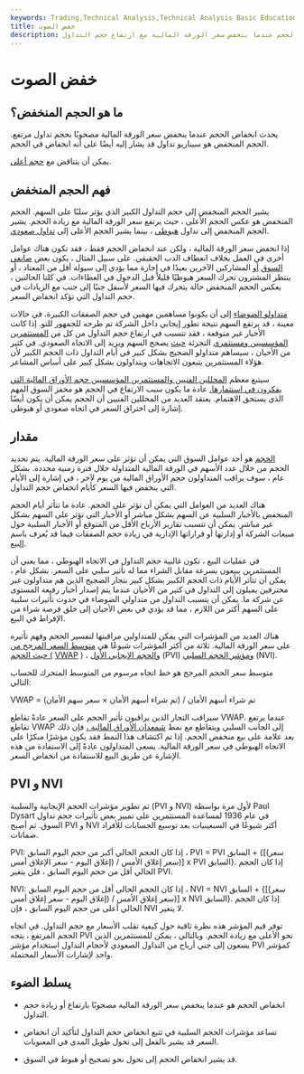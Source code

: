 ```yaml
---
keywords: Trading,Technical Analysis,Technical Analysis Basic Education
title: خفض الصوت
description: يحدث انخفاض الحجم عندما ينخفض سعر الورقة المالية مع ارتفاع حجم التداول.
---
```


# خفض الصوت
## ما هو الحجم المنخفض؟

يحدث انخفاض الحجم عندما ينخفض سعر الورقة المالية مصحوبًا بحجم تداول مرتفع. الحجم المنخفض هو سيناريو تداول قد يشار إليه أيضًا على أنه انخفاض في الحجم.

يمكن أن يتناقض مع [حجم أعلى](/upvolume).

## فهم الحجم المنخفض

يشير الحجم المنخفض إلى حجم التداول الكبير الذي يؤثر سلبًا على السهم. الحجم المنخفض هو عكس الحجم الأعلى ، حيث يرتفع سعر الورقة المالية مع زيادة الحجم. يشير الحجم المنخفض إلى تداول [هبوطي](/bear) ، بينما يشير الحجم الأعلى إلى [تداول صعودي](/bull).

إذا انخفض سعر الورقة المالية ، ولكن عند انخفاض الحجم فقط ، فقد تكون هناك عوامل أخرى في العمل بخلاف انعطاف الدب الحقيقي. على سبيل المثال ، يكون بعض [صانعي السوق](/marketmaker) [أو](/marketmaker) المشاركين الآخرين بعيدًا في إجازة مما يؤدي إلى سيولة أقل من المعتاد ، أو ينتظر المشترون تحرك السعر هبوطيًا قليلاً قبل الدخول في العطاءات. في كلتا الحالتين ، يعكس الحجم المنخفض حالة يتحرك فيها السعر لأسفل جنبًا إلى جنب مع الزيادات في حجم التداول التي تؤكد انخفاض السعر.

[متداولو الضوضاء](/noisetrader) إلى أن يكونوا مساهمين مهمين في حجم الصفقات الكبيرة. في حالات معينة ، قد يرتفع السهم نتيجة تطور إيجابي داخل الشركة تم طرحه للجمهور للتو. إذا كانت الأخبار غير متوقعة ، فقد تتسبب في ارتفاع حجم التداول من كل من [المستثمرين المؤسسيين ومستثمري](/institutionalinvestor) التجزئة [حيث](/retailinvestor) يصحح السهم ويزيد إلى الاتجاه الصعودي. في كثير من الأحيان ، سيساهم متداولو الضجيج بشكل كبير في أيام التداول ذات الحجم الكبير لأن هؤلاء المستثمرين يتبعون الاتجاهات ويتداولون بشكل كبير على أساس المشاعر.

سيتبع معظم [المحللين الفنيين والمستثمرين المؤسسيين حجم الأوراق المالية التي يفكرون في استثمارها.](/technical-analyst) عادة ما يكون سبب الارتفاع في الحجم هو محفز السوق المهم الذي يستحق الاهتمام. يعتقد العديد من المحللين الفنيين أن الحجم يمكن أن يكون أيضًا إشارة إلى اختراق السعر في اتجاه صعودي أو هبوطي.

## مقدار

[الحجم](/volume) هو أحد عوامل السوق التي يمكن أن تؤثر على سعر الورقة المالية. يتم تحديد الحجم من خلال عدد الأسهم في الورقة المالية المتداولة خلال فترة زمنية محددة. بشكل عام ، سوف يراقب المتداولون حجم الأوراق المالية من يوم لآخر ، في إشارة إلى الأيام التي ينخفض فيها السعر كأيام انخفاض حجم التداول.

هناك العديد من العوامل التي يمكن أن تؤثر على الحجم. عادة ما تتأثر أيام الحجم المنخفض بالأخبار السلبية عن السهم بشكل مباشر أو الأخبار التي تؤثر على السهم بشكل غير مباشر. يمكن أن تتسبب تقارير الأرباح الأقل من المتوقع أو الأخبار السلبية حول مبيعات الشركة أو إدارتها أو قراراتها الإدارية في زيادة حجم الصفقات فيما قد يُعرف باسم [البيع](/sell-off).

في عمليات البيع ، تكون غالبية حجم التداول في الاتجاه الهبوطي ، مما يعني أن المستثمرين يبيعون بسرعة مقابل الشراء مما له تأثير سلبي على السعر. بشكل عام ، يمكن أن تتأثر الأيام ذات الحجم الكبير بشكل كبير بتجار الضجيج الذين هم متداولون غير محترفين يميلون إلى التداول في كثير من الأحيان عندما يتم إصدار أخبار رفيعة المستوى عن شركة ما. يمكن أن يتسبب التداول من متداولي الضوضاء في حدوث تأثيرات سلبية على السهم أكثر من اللازم ، مما قد يؤدي في بعض الأحيان إلى خلق فرصة شراء من الإفراط في البيع.

هناك العديد من المؤشرات التي يمكن للمتداولين مراقبتها لتفسير الحجم وفهم تأثيره على سعر الورقة المالية. ثلاثة من أكثر المؤشرات شيوعًا هي [متوسط السعر المرجح من حيث الحجم (](/vwap) [VWAP](/pvi) ) ، [والحجم الإيجابي الأول](/pvi) (PVI) [ومؤشر الحجم السلبي](/nvi) (NVI).

متوسط سعر الحجم المرجح هو خط اتجاه مرسوم من المتوسط المتحرك للحساب التالي:

VWAP = (تم شراء أسهم الأمان × سعر سهم الأمان) / تم شراء أسهم الأمان

سيراقب التجار الذين يراقبون تأثير الحجم على السعر عادةً تقاطع VWAP. عندما يرتفع تقاطع VWAP إلى الجانب السلبي ويتقاطع مع نمط [شمعدان الأوراق المالية ،](/candlestick) فإن ذلك يعد علامة على بيع منخفض الحجم. إذا تم اكتشاف هذا النمط فقد يكون مؤشرًا مبكرًا على الاتجاه الهبوطي في سعر الورقة المالية. يسعى المتداولون عادةً إلى الاستفادة من هذه الإشارة عن طريق البيع للاستفادة من انخفاض السعر.

## PVI و NVI

تم تطوير مؤشرات الحجم الإيجابية والسلبية (PVI و NVI) لأول مرة بواسطة Paul Dysart في عام 1936 لمساعدة المستثمرين على تمييز بعض تأثيرات حجم تداول السوق. ثم أصبح PVI و NVI أكثر شيوعًا في السبعينيات بعد توسيع الحسابات للأفراد ضمانات.

PVI: إذا كان الحجم الحالي أكبر من حجم اليوم السابق ، PVI = PVI السابق + {[(سعر إغلاق اليوم - سعر الإغلاق أمس) / سعر إغلاق الأمس)] x PVI السابق}. إذا كان الحجم الحالي أقل من حجم اليوم السابق ، فلن يتغير PVI.

NVI: إذا كان الحجم الحالي أقل من حجم اليوم السابق ، NVI = NVI السابق + {[(سعر إغلاق اليوم - سعر إغلاق أمس) / سعر إغلاق الأمس)] x NVI السابق}. إذا كان الحجم الحالي أعلى من حجم اليوم السابق ، فإن NVI لا يتغير.

توفر قيم المؤشر هذه نظرة ثاقبة حول كيفية تقلب الأسعار مع حجم التداول. في اتجاه الحجم المرتفع ، يتجه PVI نحو الأعلى مع زيادة الحجم. وبالتالي ، يمكن للمستثمرين الذين يسعون إلى جني أرباح من التداول الصعودي لأحجام التداول استخدام مؤشر PVI كمؤشر واحد لإشارات الأسعار المحتملة.

## يسلط الضوء

- انخفاض الحجم هو عندما ينخفض سعر الورقة المالية مصحوبًا بارتفاع أو زيادة حجم التداول.

- تساعد مؤشرات الحجم السلبية في تتبع انخفاض حجم التداول لتأكيد أن انخفاض السعر قد يشير بالفعل إلى تحول طويل المدى في المعنويات.

- قد يشير انخفاض الحجم إلى تحول نحو تصحيح أو هبوط في السوق.

